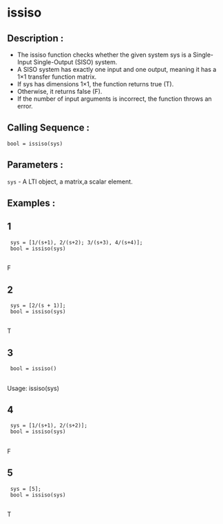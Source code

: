 # issiso
## Description :
- The issiso function checks whether the given system sys is a Single-Input Single-Output (SISO) system.
- A SISO system has exactly one input and one output, meaning it has a 1×1 transfer function matrix.
- If sys has dimensions 1×1, the function returns true (T). 
- Otherwise, it returns false (F). 
- If the number of input arguments is incorrect, the function throws an error.
## Calling Sequence :
`bool = issiso(sys)`
## Parameters :
`sys` - A LTI object, a matrix,a scalar element.


## Examples :
## 1
     sys = [1/(s+1), 2/(s+2); 3/(s+3), 4/(s+4)];  
     bool = issiso(sys)  

##
F
## 2
     sys = [2/(s + 1)];  
     bool = issiso(sys) 

##
T
## 3
     bool = issiso()
##
Usage: issiso(sys)
## 4
     sys = [1/(s+1), 2/(s+2)];  
     bool = issiso(sys) 

##
F
## 5
     sys = [5];  
     bool = issiso(sys) 
##
T
